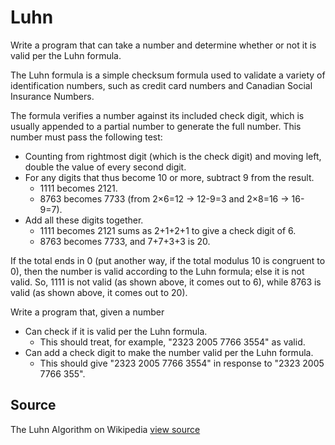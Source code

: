 # Luhn

Write a program that can take a number and determine whether or not it is valid per the Luhn formula.

The Luhn formula is a simple checksum formula used to validate a variety of identification numbers, such as credit card numbers and Canadian Social Insurance Numbers.

The formula verifies a number against its included check digit, which is usually appended to a partial number to generate the full number. This number must pass the following test:

- Counting from rightmost digit (which is the check digit) and moving left, double the value of every second digit.
- For any digits that thus become 10 or more, subtract 9 from the result.
  - 1111 becomes 2121.
  - 8763 becomes 7733 (from 2×6=12 → 12-9=3 and 2×8=16 → 16-9=7).
- Add all these digits together.
  - 1111 becomes 2121 sums as 2+1+2+1 to give a check digit of 6.
  - 8763 becomes 7733, and 7+7+3+3 is 20.

If the total ends in 0 (put another way, if the total modulus 10 is congruent to 0), then the number is valid according to the Luhn formula; else it is not valid. So, 1111 is not valid (as shown above, it comes out to 6), while 8763 is valid (as shown above, it comes out to 20).

Write a program that, given a number

- Can check if it is valid per the Luhn formula.
  - This should treat, for example, "2323 2005 7766 3554" as valid.
- Can add a check digit to make the number valid per the Luhn formula.
  - This should give "2323 2005 7766 3554" in response to "2323 2005 7766 355".


## Source

The Luhn Algorithm on Wikipedia [view source](http://en.wikipedia.org/wiki/Luhn_algorithm)
